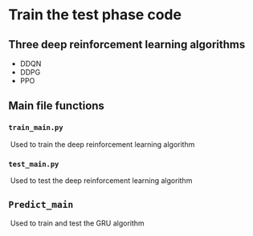 # Train the test phase code

## Three deep reinforcement learning algorithms

- DDQN
- DDPG
- PPO

## Main file functions

### `train_main.py`

​	Used to train the deep reinforcement learning algorithm

### `test_main.py`

​	Used to test the deep reinforcement learning algorithm

## `Predict_main `

​	Used to train and test the GRU algorithm
